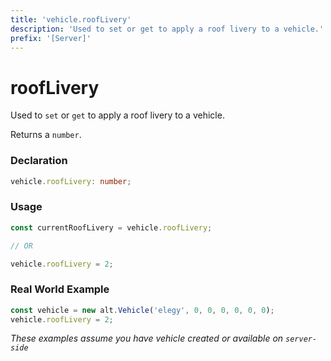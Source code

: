 ```yaml
---
title: 'vehicle.roofLivery'
description: 'Used to set or get to apply a roof livery to a vehicle.'
prefix: '[Server]'
---
```


# roofLivery

Used to `set` or `get` to apply a roof livery to a vehicle.

Returns a `number`.

### Declaration

```typescript
vehicle.roofLivery: number;
```

### Usage

```js
const currentRoofLivery = vehicle.roofLivery;

// OR

vehicle.roofLivery = 2;
```

### Real World Example

```js
const vehicle = new alt.Vehicle('elegy', 0, 0, 0, 0, 0, 0);
vehicle.roofLivery = 2;
```

_These examples assume you have vehicle created or available on `server-side`_